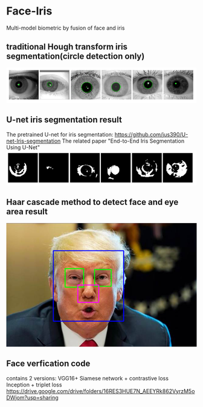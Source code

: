 # Face-Iris
Multi-model biometric by fusion of face and iris

## traditional Hough transform iris segmentation(circle detection only)
![](https://github.com/stephenkung/Face-Iris/blob/master/pics/0.PNG)

## U-net iris segmentation result
The pretrained U-net for iris segmentation: https://github.com/jus390/U-net-Iris-segmentation
The related paper "End-to-End Iris Segmentation Using U-Net"
![](https://github.com/stephenkung/Face-Iris/blob/master/pics/1.PNG)

## Haar cascade method to detect face and eye area result
![](https://github.com/stephenkung/Face-Iris/blob/master/pics/2.PNG)

## Face verfication code     
contains 2 versions:
VGG16+ Siamese network + contrastive loss    
Inception + triplet loss    
https://drive.google.com/drive/folders/16RES3HUE7N_AEEYRk862VyrzM5oDWjom?usp=sharing

